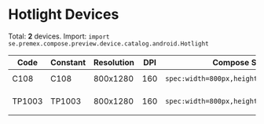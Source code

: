 # Hotlight Devices

Total: **2** devices. Import: `import se.premex.compose.preview.device.catalog.android.Hotlight`

| Code | Constant | Resolution | DPI | Compose Spec | Preview Usage |
|------|----------|------------|-----|-------------|---------------|
| C108 | C108 | 800x1280 | 160 | `spec:width=800px,height=1280px,dpi=160` | `@Preview(device = Hotlight.C108)` |
| TP1003 | TP1003 | 800x1280 | 160 | `spec:width=800px,height=1280px,dpi=160` | `@Preview(device = Hotlight.TP1003)` |

<!-- Generated automatically. Do not edit manually. -->

